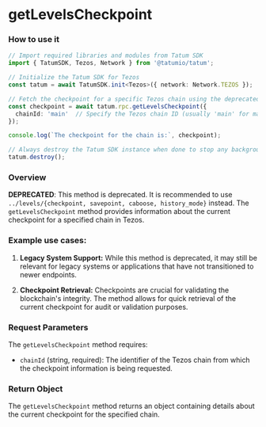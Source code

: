 # getLevelsCheckpoint

### How to use it

```typescript
// Import required libraries and modules from Tatum SDK
import { TatumSDK, Tezos, Network } from '@tatumio/tatum';

// Initialize the Tatum SDK for Tezos
const tatum = await TatumSDK.init<Tezos>({ network: Network.TEZOS });

// Fetch the checkpoint for a specific Tezos chain using the deprecated getLevelsCheckpoint method
const checkpoint = await tatum.rpc.getLevelsCheckpoint({
  chainId: 'main'  // Specify the Tezos chain ID (usually 'main' for mainnet)
});

console.log(`The checkpoint for the chain is:`, checkpoint);

// Always destroy the Tatum SDK instance when done to stop any background processes
tatum.destroy();
```

### Overview

**DEPRECATED**: This method is deprecated. It is recommended to use `../levels/{checkpoint, savepoint, caboose, history_mode}` instead. The `getLevelsCheckpoint` method provides information about the current checkpoint for a specified chain in Tezos.

### Example use cases:

1. **Legacy System Support:** 
   While this method is deprecated, it may still be relevant for legacy systems or applications that have not transitioned to newer endpoints.
   
2. **Checkpoint Retrieval:** 
   Checkpoints are crucial for validating the blockchain's integrity. The method allows for quick retrieval of the current checkpoint for audit or validation purposes.

### Request Parameters

The `getLevelsCheckpoint` method requires:

- `chainId` (string, required): 
  The identifier of the Tezos chain from which the checkpoint information is being requested.

### Return Object

The `getLevelsCheckpoint` method returns an object containing details about the current checkpoint for the specified chain.